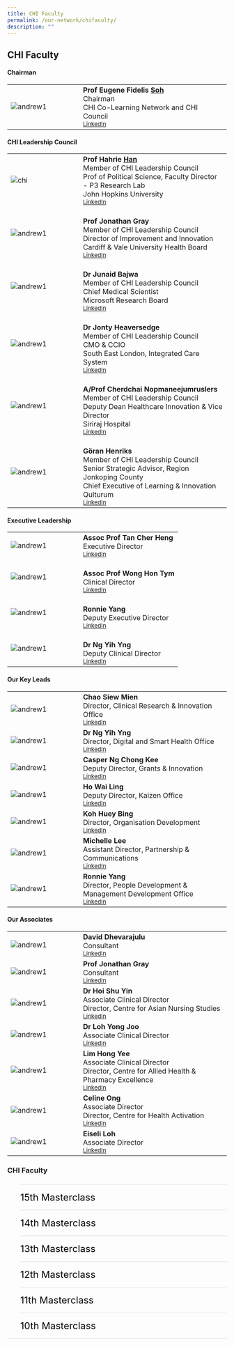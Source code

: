 ```yaml
---
title: CHI Faculty
permalink: /our-network/chifaculty/
description: ""
---
```

CHI Faculty
---

#### **Chairman**

<table cellpadding="10" border="0" style="width: 100%;">
<tbody>
<tr>
<td style="width: 150px;"><a href="https://www.linkedin.com/in/eugenefidelissoh/"><img alt="andrew1" src="/images/Chairman.png"></a></td>
<td><strong>Prof Eugene Fidelis <u>Soh</u></strong><br>Chairman<br>CHI Co-Learning Network and CHI Council<br><a href="https://www.linkedin.com/in/eugenefidelissoh/" target="_blank"><small>LinkedIn</small></a><br>
</td></tr>
</tbody>
</table>

#### **CHI Leadership Council**

<table cellpadding="10" border="0" style="width: 100%;">
<tbody>
<tr>
<td style="width: 150px;"><a href="https://www.linkedin.com/in/hahrie-han-479915"><img alt="chi" src="/images/Leaders/prof%20hahrie%20han-01-min.png"></a></td>
<td><strong>Prof Hahrie  <u>Han </u></strong><br>Member of CHI Leadership Council<br>Prof of Political Science, Faculty Director - P3 Research Lab<br>John Hopkins University<br><a href="https://www.linkedin.com/in/hahrie-han-479915" target="_blank"><small>LinkedIn</small></a><br></td>
</tr>
<tr>
<td style="width: 150px;"><a href="https://www.linkedin.com/in/dr-jonathon"><img alt="andrew1" src="/images/Leaders/prof%20jonathon%20gray-01.png"></a></td>
<td><br><strong>Prof Jonathan Gray </strong><br>Member of CHI Leadership Council<br>Director of Improvement and Innovation<br>Cardiff &amp; Vale University Health Board<br><a href="https://www.linkedin.com/in/dr-jonathon" target="_blank"><small>LinkedIn</small></a><br></td>
</tr>
	<tr>
<td style="width: 150px;"><a href="https://www.linkedin.com/in/junaidbajwa"><img alt="andrew1" src="/images/Leaders/dr%20junaid%20bajwa-01.png"></a></td>
<td><br><strong>Dr Junaid Bajwa </strong><br>Member of CHI Leadership Council<br>Chief Medical Scientist <br>Microsoft Research  Board<br><a href="https://www.linkedin.com/in/junaidbajwa" target="_blank"><small>LinkedIn</small></a><br></td>
</tr>
	<tr>
<td style="width: 150px;"><a href="https://www.linkedin.com/in/jonty-heaversedge"><img alt="andrew1" src="/images/Leaders/jonty_heaversedge-01.png"></a></td>
<td><br><strong>Dr Jonty Heaversedge  </strong><br>Member of CHI Leadership Council<br>CMO &amp; CCIO<br>South East London, Integrated Care System <br><a href="https://www.linkedin.com/in/jonty-heaversedge" target="_blank"><small>LinkedIn</small></a><br></td>
</tr>
	<tr>
<td style="width: 150px;"><a href="nil"><img alt="andrew1" src="/images/Leaders/prof%20cherdchai-01.png"></a></td>
<td><br><strong>A/Prof Cherdchai Nopmaneejumruslers</strong><br>Member of CHI Leadership Council<br>Deputy Dean Healthcare Innovation &amp; Vice Director <br>Siriraj Hospital <br><a href="nil" target="_blank"><small>LinkedIn</small></a><br></td>
</tr>
	<tr>
<td style="width: 150px;"><a href="https://www.linkedin.com/in/henriks-g%C3%B6ran-147604b3"><img alt="andrew1" src="/images/Leaders/go╠êran%20henriks_01%20copy.png"></a></td>
<td><br><strong>Göran Henriks </strong><br>Member of CHI Leadership Council<br>Senior Strategic Advisor, Region Jonkoping County ​<br>Chief Executive of Learning &amp; Innovation  <br>Qulturum  <br><a href="https://www.linkedin.com/in/henriks-g%C3%B6ran-147604b3" target="_blank"><small>LinkedIn</small></a><br></td>
</tr>


</tbody>
</table>

#### **Executive Leadership**

<table cellpadding="10" border="0" style="width: 100%;">
<tbody>
<tr>
<td style="width: 150px;"><a href="https://www.linkedin.com/in/cher-heng-tan-8b965216"><img alt="andrew1" src="/images/Leaders/prof%20tan%20ch-01.png"></a></td>
<td><strong>Assoc Prof Tan Cher Heng  </strong><br>Executive Director<br><a href="https://www.linkedin.com/in/cher-heng-tan-8b965216" target="_blank"><small>LinkedIn</small></a></td>
</tr>
<tr>
<td style="width: 150px;"><a href="https://www.linkedin.com/in/hon-tym-wong-758b1a13"><img alt="andrew1" src="/images/Leaders/prof%20wong-01.png"></a></td>
<td><br><strong>Assoc Prof Wong Hon Tym  </strong><br>Clinical Director<br><a href="https://www.linkedin.com/in/hon-tym-wong-758b1a13" target="_blank"><small>LinkedIn</small></a></td>
</tr>
	<tr>
<td style="width: 150px;"><a href="https://www.linkedin.com/in/yangronnie"><img alt="andrew1" src="/images/CHI%20Logo.png"></a></td>
<td><br><strong>Ronnie Yang  </strong><br>Deputy Executive Director<br><a href="https://www.linkedin.com/in/yangronnie" target="_blank"><small>LinkedIn</small></a> </td>
</tr>
	<tr>
<td style="width: 150px;"><a href="https://www.linkedin.com/in/yihyng"><img alt="andrew1" src="/images/Leaders/dr%20ng%20yy-01.png"></a></td>
<td><br><strong>Dr Ng Yih Yng  </strong><br>Deputy Clinical Director<br><a href="https://www.linkedin.com/in/yihyng" target="_blank"><small>LinkedIn</small></a></td>
</tr>

</tbody>
</table>

#### **Our Key Leads**

<table cellpadding="10" border="0" style="width: 100%;">
<tbody>
<tr>
<td style="width: 150px;"><a href="https://www.linkedin.com/in/siew-mien-chao-2292897"><img alt="andrew1" src="/images/Leaders/siew%20mien-01.png"></a></td>
<td><strong>Chao Siew Mien</strong><br>Director, Clinical Research &amp; Innovation Office<br><a href="https://www.linkedin.com/in/siew-mien-chao-2292897" target="_blank"><small>LinkedIn</small></a> </td>
</tr>
<tr>
<td style="width: 150px;"><a href="https://www.linkedin.com/in/yihyng"><img alt="andrew1" src="/images/Leaders/dr%20ng%20yy-01.png"></a></td>
<td><strong>Dr Ng Yih Yng</strong>
<br>Director, Digital and Smart Health Office<br><a href="https://www.linkedin.com/in/yihyng" target="_blank"><small>LinkedIn</small></a> </td>
</tr>
	<tr>
<td style="width: 150px;"><a href="https://www.linkedin.com/in/casperng"><img alt="andrew1" src="/images/CHI%20Logo.png"></a></td>
<td><strong>Casper Ng Chong Kee </strong><br>Deputy Director, Grants &amp; Innovation<br><a href="https://www.linkedin.com/in/casperng" target="_blank"><small>LinkedIn</small></a> </td>
</tr>
	<tr>
<td style="width: 150px;"><a href="https://www.linkedin.com/in/wai-ling-ho-41384aaa"><img alt="andrew1" src="/images/CHI%20Logo.png"></a></td>
<td><strong>Ho Wai Ling </strong><br>Deputy Director, Kaizen Office<br><a href="https://www.linkedin.com/in/wai-ling-ho-41384aaa" target="_blank"><small>LinkedIn</small></a> </td>
</tr>
	<tr>
<td style="width: 150px;"><a href="https://www.linkedin.com/in/huey-bing-koh-246b9724"><img alt="andrew1" src="/images/Leaders/huey%20bing-01.png"></a></td>
<td><strong>Koh Huey Bing</strong><br>Director, Organisation Development<br><a href="https://www.linkedin.com/in/huey-bing-koh-246b9724" target="_blank"><small>LinkedIn</small></a> </td>
</tr>
	<tr>
<td style="width: 150px;"><a href="https://www.linkedin.com/in/michelle-lee-754aa96a"><img alt="andrew1" src="/images/Leaders/michelle%20lee-01.png"></a></td>
<td><strong>Michelle Lee </strong><br>Assistant Director, Partnership &amp; Communications<br><a href="https://www.linkedin.com/in/michelle-lee-754aa96a" target="_blank"><small>LinkedIn</small></a></td>
</tr>
	<tr>
<td style="width: 150px;"><a href="https://www.linkedin.com/in/yangronnie"><img alt="andrew1" src="/images/CHI%20Logo.png"></a></td>
<td><strong>Ronnie Yang </strong><br>Director, People Development &amp; Management Development Office<br><a href="https://www.linkedin.com/in/yangronnie" target="_blank"><small>LinkedIn</small></a> </td>
</tr>

</tbody>
</table>

#### Our Associates 

<table cellpadding="10" border="0" style="width: 100%;">
<tbody>
<tr>
<td style="width: 150px;"><a href="https://www.linkedin.com/in/eugenefidelissoh/"><img alt="andrew1" src="/images/Leaders/david%20d-01.png"></a></td>
<td><strong>David Dhevarajulu  </strong><br>Consultant <br><a href="https://www.linkedin.com/in/eugenefidelissoh/" target="_blank"><small>LinkedIn</small></a> </td>
</tr>
<tr>
<td style="width: 150px;"><a href="https://www.linkedin.com/in/dr-jonathon"><img alt="andrew1" src="/images/Leaders/prof%20jonathon%20gray-01.png"></a></td>
<td><strong>Prof Jonathan Gray </strong><br>Consultant<br><a href="https://www.linkedin.com/in/dr-jonathon" target="_blank"><small>LinkedIn</small></a></td>
</tr>
	<tr>
<td style="width: 150px;"><a href="https://www.linkedin.com/in/eugenefidelissoh/"><img alt="andrew1" src="/images/Leaders/dr%20hoi%20shu%20yin-01.png"></a></td>
<td><strong>Dr Hoi Shu Yin  </strong><br>Associate Clinical Director<br>Director, Centre for Asian Nursing Studies <br><a href="https://www.linkedin.com/in/eugenefidelissoh/" target="_blank"><small>LinkedIn</small></a></td>
</tr>
	<tr>
<td style="width: 150px;"><a href="https://www.linkedin.com/in/loh-yong-joo-ttsh-yong-joo-b77339119"><img alt="andrew1" src="/images/Leaders/dr%20loh%20yong%20joo-01.png"></a></td>
<td><strong>Dr Loh Yong Joo</strong><br>Associate Clinical Director<br><a href="https://www.linkedin.com/in/loh-yong-joo-ttsh-yong-joo-b77339119" target="_blank"><small>LinkedIn</small></a></td>
</tr>
	<tr>
<td style="width: 150px;"><a href="https://www.linkedin.com/in/hong-yee-lim-6535021"><img alt="andrew1" src="/images/Leaders/lim%20hong%20yee-01.png"></a></td>
<td><strong>Lim Hong Yee  </strong><br>Associate Clinical Director<br>Director, Centre for Allied Health &amp; Pharmacy Excellence<br><a href="https://www.linkedin.com/in/hong-yee-lim-6535021" target="_blank"><small>LinkedIn</small></a> </td>
</tr>
	<tr>
<td style="width: 150px;"><a href="https://www.linkedin.com/in/celine-ong-wei-hui"><img alt="andrew1" src="/images/Leaders/celine%20ong%20copy.png"></a></td>
<td><strong>Celine Ong  </strong><br>Associate Director<br>Director, Centre for Health Activation <br><a href="https://www.linkedin.com/in/celine-ong-wei-hui" target="_blank"><small>LinkedIn</small></a> </td>
</tr>
	<tr>
<td style="width: 150px;"><a href="https://www.linkedin.com/in/eiseli-loh-69099a36"><img alt="andrew1" src="/images/CHI%20Logo.png"></a></td>
<td><strong>Eiseli Loh </strong><br>Associate Director<br><a href="https://www.linkedin.com/in/eiseli-loh-69099a36" target="_blank"><small>LinkedIn</small></a> </td>
</tr>

</tbody>
</table>




<h3 id="b">CHI Faculty </h3>

<style>
  ul.jekyllcodex_accordion {
    position: center;
    margin: 1.4rem 0 !important;
    border-bottom: 1px solid #DBDFE4;
    padding-bottom: 0;
	  font-size: 1.25em;
	
  }

  ul.jekyllcodex_accordion li {
    border-top: 1px solid #DBDFE4;
    list-style: none;
    margin: 0 auto 0 0 !important;

  }

  ul.jekyllcodex_accordion li input {
    display: none;
  }

  ul.jekyllcodex_accordion li label {
    display: block;
    cursor: pointer;
    padding: 16px 0;
    margin: 0;
    font-size: 18px;
    color: #000000;
    margin-right: 41px;
	  font-size: 1.25em
	
  }

  ul.jekyllcodex_accordion li div {
    padding: 0;
    height: 0;
    overflow: hidden;
    transition: height 0.8s ease-in-out;
  }

  ul.jekyllcodex_accordion li input:checked+label {
    font-weight: 600;
    margin-right: 41px;
  }

  ul.jekyllcodex_accordion li input:checked+label+div {
    display: block;
    height: auto;
    padding: 0;
    overflow: visible;
  }

  ul.jekyllcodex_accordion li input:checked+label+div p {
    margin-bottom: 24px;
    margin-right: 41px;
  }

  ul.jekyllcodex_accordion li input:checked+label+div p:where(ul.jekyllcodex_accordion li input:checked+label+div p a) {
    margin: 32px 0;
  }

  ul.jekyllcodex_accordion li label::before {
    content: url("https://d33wubrfki0l68.cloudfront.net/2726d99e678e7823e23532634fdd6e83dfe96a99/c39dd/images/chevron-down.svg");
    color: #A6192E;
    font-weight: 400;
    font-size: 1.25em
    line-height: 1.1rem;
    padding: 0;
    position: absolute;
    right: 0.5rem;
  }

  ul.jekyllcodex_accordion li input:checked+label::before {
    content: url("https://d33wubrfki0l68.cloudfront.net/7468164d2fc2ad4fdea648e6cf2de622c2f70892/1819b/images/chevron-up.svg");
    transform: rotateZ(180deg);
    color: #A6192E;
  }

  ul.jekyllcodex_accordion li ul li {
    list-style-type: disc;
    border-top: 0;
  }

  ul.jekyllcodex_accordion li ol li {
    list-style-type: decimal;
    border-top: 0;
  }

  ul.jekyllcodex_accordion li:hover label {
      color: #A6192E;
  }
  img {
  float: left;
	vertical-align: middle;
}
  p {
	overflow: auto;
  max-width: 500px;
  max-height: 300px;
}
  </style>


<ul class="jekyllcodex_accordion">
  
  <!-- Beginning of accordion tab -->
<li><input id="accordion-b1" type="checkbox"><label for="accordion-b1">15th Masterclass</label>
<div>			 
<style>
img {
  float: left;
	vertical-align: middle;
}
p {
	overflow: auto;
  max-width: 550px;
  max-height: 300px;
	font-size: 1em
}
</style>
<p>
	<img alt="andrew1" style="width: 150px;height: 150pxfloat: left;" src="/images/CHI%20Logo.png">
<strong>Eiseli Loh </strong><br>Associate Director<br><a href="https://www.linkedin.com/in/eiseli-loh-69099a36" target="_blank"><small>LinkedIn</small></a>
</p>


 </div></li><li><input id="accordion-b2" type="checkbox"><label for="accordion-b2">14th Masterclass</label>
    <div><p><strong>17 Feb 2023</strong></p>			 
<style>
img {
  float: left;
	vertical-align: middle;
}
p {
	overflow: auto;
  max-width: 550px;
  max-height: 300px;
	font-size: 1em
}
</style>
<p>
	<img alt="andrew1" style="width: 150px;height: 150pxfloat: left;" src="/images/CHI%20Logo.png">
<strong>Eiseli Loh </strong><br>Associate Director<br><a href="https://www.linkedin.com/in/eiseli-loh-69099a36" target="_blank"><small>LinkedIn</small></a>
</p>
<img alt="andrew1" style="width: 150px;height: 150pxfloat: left;" src="/images/CHI%20Logo.png">
<strong>Eiseli Loh </strong><br>Associate Director<br><a href="https://www.linkedin.com/in/eiseli-loh-69099a36" target="_blank"><small>LinkedIn</small></a>
<p></p>
<img alt="andrew1" style="width: 150px;height: 150pxfloat: left;" src="/images/CHI%20Logo.png">
<strong>Eiseli Loh </strong><br>Associate Director<br><a href="https://www.linkedin.com/in/eiseli-loh-69099a36" target="_blank"><small>LinkedIn</small></a>
<p></p>
<img alt="andrew1" style="width: 150px;height: 150pxfloat: left;" src="/images/CHI%20Logo.png">
<strong>Eiseli Loh </strong><br>Associate Director<br><a href="https://www.linkedin.com/in/eiseli-loh-69099a36" target="_blank"><small>LinkedIn</small></a>
<p></p>
<img alt="andrew1" style="width: 150px;height: 150pxfloat: left;" src="/images/CHI%20Logo.png">
<strong>Eiseli Loh </strong><br>Associate Director<br><a href="https://www.linkedin.com/in/eiseli-loh-69099a36" target="_blank"><small>LinkedIn</small></a>
<p></p>
<hr>
	</div></li><li>
	<input id="accordion-b3" type="checkbox"><label for="accordion-b3">13th Masterclass</label>
    <div><p><strong></strong></p>			 
<style>
img {
  float: left;
	vertical-align: middle;
}
p {
	overflow: auto;
  max-width: 600px;
  max-height: 300px;
}
</style>
<p style="overflow:auto; max-width: 600px; max-height: 300px;">
<img alt="andrew1" style="width: 150px;height: 150pxfloat: left;" src="/images/CHI%20Logo.png">
<strong>Eiseli Loh </strong><br>Associate Director<br><a href="https://www.linkedin.com/in/eiseli-loh-69099a36" target="_blank"><small>LinkedIn</small></a>
</p>
<img alt="andrew1" style="width: 150px;height: 150pxfloat: left;" src="/images/CHI%20Logo.png">
<strong>Eiseli Loh </strong><br>Associate Director<br><a href="https://www.linkedin.com/in/eiseli-loh-69099a36" target="_blank"><small>LinkedIn</small></a>
<p></p>
<img alt="andrew1" style="width: 150px;height: 150pxfloat: left;" src="/images/CHI%20Logo.png">
<strong>Eiseli Loh </strong><br>Associate Director<br><a href="https://www.linkedin.com/in/eiseli-loh-69099a36" target="_blank"><small>LinkedIn</small></a>
<p></p>
<img alt="andrew1" style="width: 150px;height: 150pxfloat: left;" src="/images/CHI%20Logo.png">
<strong>Eiseli Loh </strong><br>Associate Director<br><a href="https://www.linkedin.com/in/eiseli-loh-69099a36" target="_blank"><small>LinkedIn</small></a>
<p></p>
<img alt="andrew1" style="width: 150px;height: 150pxfloat: left;" src="/images/CHI%20Logo.png">
<strong>Eiseli Loh </strong><br>Associate Director<br><a href="https://www.linkedin.com/in/eiseli-loh-69099a36" target="_blank"><small>LinkedIn</small></a>
<p></p>

<hr>
			
 </div></li><li><input id="accordion-b4" type="checkbox"><label for="accordion-b4">12th Masterclass</label>
    <div><p><strong>9 Oct 2019</strong></p>			 
<style>
img {
  float: left;
	vertical-align: middle;
}
p {
	overflow: auto;
  max-width: 600px;
  max-height: 300px;
}
</style>
<img style="width:290px;height:178px;margin-right:15px;" alt="chi" src="/images/Masterclass/12th%20masterclass.png"><p>
<b><u>Sustainability in Healthcare Transformation</u></b> <br>
			<b>Population Health Experiences of the Hong Kong Health System</b><br>By <em>Prof</em> Gabriel Leung<b><br>Sustainable Transformation in Karolinska University Hospital</b><br>By <em>Associate Professor</em> Anders Ahlsson<br><br>
			<b> ‘Sustainable Transformation in Karolinska University Hospital’ </b><br>
The driving forces behind the transformation at Karolinska University Hospital are discussed, together with the initial plan, further development and refinement. Beneficial and negative aspects are demonstrated, as well as lessons learned. 


</p>

<hr>
			
 </div></li><li><input id="accordion-b5" type="checkbox"><label for="accordion-b5">11th Masterclass</label>
    <div><p><strong>23 Oct 2018</strong></p>			 
<style>
img {
  float: left;
	vertical-align: middle;
}
p {
	overflow: auto;
  max-width: 600px;
  max-height: 300px;
}
</style>
<img style="width:290px;height:178px;margin-right:15px;" alt="chi" src="/images/Masterclass/11th-chi-masterclass-image.png"><p>
<b><u>Integrating Care Across the Care Continuum</u></b> <br>
			<b>Dr Samir Sinha </b><br><em>MD, DPhil, FRCPC, AGSF<br>
Director of Geriatrics, Sinai Health System<br>
Director of the University Health Network, Toronto, Canada</em>
<br><b>Mr Ralph Broad</b><br><em>Director, Inclusive Neighbourhoods Ltd<br>Founder, Local Area Coordination Network</em><br><br><b>Lessons Learned from the Development of Cost-Effective and Integrated Care Models for the Elderly in Toronto and Ontario, Canada</b><br><br>An aging population presents both a challenge and an opportunity to rethink how we organize and deliver elder care. Toronto’s Mount Sinai Hospital responded with the development of its Acute Care for Elders (ACE) strategy, led by Dr. Sinha which has demonstrated significant improvements in overall quality of care outcomes. It has reduced lengths of stay by 28 percent, lowered readmission rates by 14 percent and other adverse outcomes and inappropriate resource utilization through the successful implementation of evidence-informed care processes across the continuum of care, including integrating &amp; coordinating care for the elderly to community care settings. Using these learnings, Dr. Sinha has helped to further create upstream Ministry of Health interventions like exercise and falls prevention classes, community paramedicine programs, and stronger investments in home and community care and supportive housing through the Government of Ontario’s Seniors Strategy that have further worked to improve patient and system outcomes<br><br><b>Transforming Services &amp; Systems with Local Area Coordination in the UK</b><br><br>This Masterclass explores the design, development, implementation and long term outcomes of Local Area Coordination in England and Wales.Building on 30 years of international learning, Local Area Coordination is an integrated, evidence based approach to supporting people of all ages who may be facing complex life situations (including living with disabilities, mental health needs, ageing) and their families/carers to build and pursue their personal vision for a good life; stay strong/resilient, safe and connected as contributing citizens within their local communities; build practical, sustainable, local, non-service solutions to problems wherever possible; and build more welcoming, inclusive and supportive communities. Therefore, rather than waiting for crises and responding with services and money, it is about strengthening individuals and families – choice, control, opportunities and resilience; reducing isolation and loneliness, improving health and well-being; preventing or reducing demand for, or dependency on, costly services wherever possible; building community capacity and resilience; and supporting service reform and integration, having high quality services as a valued back up to local solutions.      
</p>

<hr>
		</div></li><li><input id="accordion-b6" type="checkbox"><label for="accordion-b6">10th Masterclass</label>
    <div><p><strong>11 Jul 2018</strong></p>			 
<style>
img {
  float: left;
	vertical-align: middle;
}
p {
	overflow: auto;
  max-width: 600px;
  max-height: 300px;
}
</style>
<img style="width:290px;height:178px;margin-right:15px;" alt="chi" src="/images/Masterclass/10th-chi-masterclass-image.png"><p>
<b><u>The Blueprint for Successful MedTech Innovation</u></b> <br><b>Prof Pascal Verdonck </b><br>
				<em>Professor of Medical Technology,<br>Ghent University, Belgium <br>Chief Executive Officer, MedTech Flanders</em><br>
			Technology and healthcare innovation often go hand in hand, with the aim to improve quality of life, life expectancy and offer new options for diagnosis and treatment. Yet healthcare leaders often need to balance innovation with cost effectiveness and efficiency of the healthcare system.<br>How then should a healthcare leader respond to the rise in healthcare innovation and its challenges?<br>How should we decide which innovations to prioritise? In this CHI Masterclass, Professor Pascal Verdonck will give insights into the fine balance between the health benefits and economic impact of innovation. With his deep expertise in the area of MedTech, he will provide fresh perspectives on challenges that innovation poses. Benefiting patients is essential but is that sufficient? Join us as we explore the possibilities, regulations and qualifications that are needed to supplement medical technology to reach beyond basic patient care. Go on a learning journey to understand the elements involved and the way forward with MedTech!

</p>

<hr>
			
 </div></li></ul>